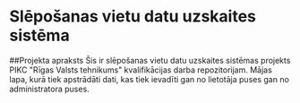 # Slēpošanas vietu datu uzskaites sistēma

##Projekta apraksts
Šis ir slēpošanas vietu datu uzskaites sistēmas projekts PIKC "Rīgas Valsts tehnikums" kvalifikācijas darba repozitorijam. Mājas lapa, kurā tiek apstrādāti dati, kas tiek ievadīti gan no lietotāja puses gan no administratora puses.
